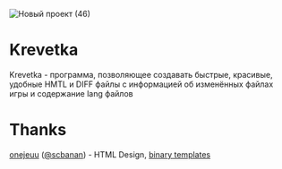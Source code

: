 ![Новый проект (46)](https://github.com/user-attachments/assets/ee326cdc-a610-4473-998f-990ed3971d2a)
# Krevetka
Krevetka - программа, позволяющее создавать быстрые, красивые, удобные HMTL и DIFF файлы с информацией об изменённых файлах игры и содержание lang файлов

# Thanks
[onejeuu](https://github.com/onejeuu) ([@scbanan](t.me/scbanan)) - HTML Design, [binary templates](https://github.com/onejeuu/sc-file/blob/4.0-dev/templates/DIRMAP.bt)
